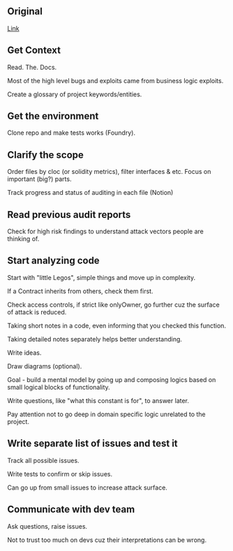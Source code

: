 ## Original

[Link](https://www.youtube.com/watch?v=bYdiF06SLWc)

## Get Context

Read. The. Docs.

Most of the high level bugs and exploits came from business logic exploits. 

Create a glossary of project keywords/entities. 

## Get the environment

Clone repo and make tests works (Foundry). 

## Clarify the scope

Order files by cloc (or solidity metrics), filter interfaces & etc. Focus on important (big?) parts.

Track progress and status of auditing in each file (Notion)

## Read previous audit reports

Check for high risk findings to understand attack vectors people are thinking of.

## Start analyzing code

Start with "little Legos", simple things and move up in complexity.

If a Contract inherits from others, check them first.

Check access controls, if strict like onlyOwner, go further cuz the surface of attack is reduced.

Taking short notes in a code, even informing that you checked this function.

Taking detailed notes separately helps better understanding. 

Write ideas.

Draw diagrams (optional).

Goal - build a mental model by going up and composing logics based on small logical blocks of functionality.

Write questions, like "what this constant is for", to answer later.

Pay attention not to go deep in domain specific logic unrelated to the project.

## Write separate list of issues and test it

Track all possible issues.

Write tests to confirm or skip issues.

Can go up from small issues to increase attack surface.

## Communicate with dev team

Ask questions, raise issues.

Not to trust too much on devs cuz their interpretations can be wrong.
